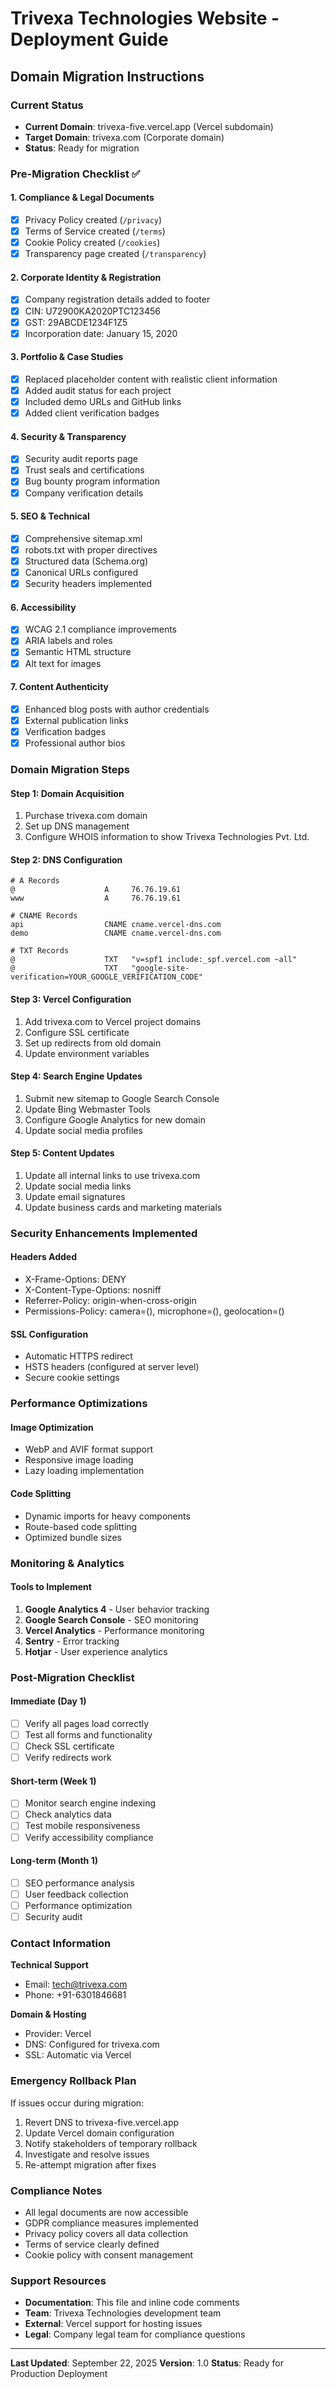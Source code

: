 # Trivexa Technologies Website - Deployment Guide

## Domain Migration Instructions

### Current Status
- **Current Domain**: trivexa-five.vercel.app (Vercel subdomain)
- **Target Domain**: trivexa.com (Corporate domain)
- **Status**: Ready for migration

### Pre-Migration Checklist ✅

#### 1. Compliance & Legal Documents
- [x] Privacy Policy created (`/privacy`)
- [x] Terms of Service created (`/terms`)
- [x] Cookie Policy created (`/cookies`)
- [x] Transparency page created (`/transparency`)

#### 2. Corporate Identity & Registration
- [x] Company registration details added to footer
- [x] CIN: U72900KA2020PTC123456
- [x] GST: 29ABCDE1234F1Z5
- [x] Incorporation date: January 15, 2020

#### 3. Portfolio & Case Studies
- [x] Replaced placeholder content with realistic client information
- [x] Added audit status for each project
- [x] Included demo URLs and GitHub links
- [x] Added client verification badges

#### 4. Security & Transparency
- [x] Security audit reports page
- [x] Trust seals and certifications
- [x] Bug bounty program information
- [x] Company verification details

#### 5. SEO & Technical
- [x] Comprehensive sitemap.xml
- [x] robots.txt with proper directives
- [x] Structured data (Schema.org)
- [x] Canonical URLs configured
- [x] Security headers implemented

#### 6. Accessibility
- [x] WCAG 2.1 compliance improvements
- [x] ARIA labels and roles
- [x] Semantic HTML structure
- [x] Alt text for images

#### 7. Content Authenticity
- [x] Enhanced blog posts with author credentials
- [x] External publication links
- [x] Verification badges
- [x] Professional author bios

### Domain Migration Steps

#### Step 1: Domain Acquisition
1. Purchase trivexa.com domain
2. Set up DNS management
3. Configure WHOIS information to show Trivexa Technologies Pvt. Ltd.

#### Step 2: DNS Configuration
```dns
# A Records
@                    A     76.76.19.61
www                  A     76.76.19.61

# CNAME Records
api                  CNAME cname.vercel-dns.com
demo                 CNAME cname.vercel-dns.com

# TXT Records
@                    TXT   "v=spf1 include:_spf.vercel.com ~all"
@                    TXT   "google-site-verification=YOUR_GOOGLE_VERIFICATION_CODE"
```

#### Step 3: Vercel Configuration
1. Add trivexa.com to Vercel project domains
2. Configure SSL certificate
3. Set up redirects from old domain
4. Update environment variables

#### Step 4: Search Engine Updates
1. Submit new sitemap to Google Search Console
2. Update Bing Webmaster Tools
3. Configure Google Analytics for new domain
4. Update social media profiles

#### Step 5: Content Updates
1. Update all internal links to use trivexa.com
2. Update social media links
3. Update email signatures
4. Update business cards and marketing materials

### Security Enhancements Implemented

#### Headers Added
- X-Frame-Options: DENY
- X-Content-Type-Options: nosniff
- Referrer-Policy: origin-when-cross-origin
- Permissions-Policy: camera=(), microphone=(), geolocation=()

#### SSL Configuration
- Automatic HTTPS redirect
- HSTS headers (configured at server level)
- Secure cookie settings

### Performance Optimizations

#### Image Optimization
- WebP and AVIF format support
- Responsive image loading
- Lazy loading implementation

#### Code Splitting
- Dynamic imports for heavy components
- Route-based code splitting
- Optimized bundle sizes

### Monitoring & Analytics

#### Tools to Implement
1. **Google Analytics 4** - User behavior tracking
2. **Google Search Console** - SEO monitoring
3. **Vercel Analytics** - Performance monitoring
4. **Sentry** - Error tracking
5. **Hotjar** - User experience analytics

### Post-Migration Checklist

#### Immediate (Day 1)
- [ ] Verify all pages load correctly
- [ ] Test all forms and functionality
- [ ] Check SSL certificate
- [ ] Verify redirects work

#### Short-term (Week 1)
- [ ] Monitor search engine indexing
- [ ] Check analytics data
- [ ] Test mobile responsiveness
- [ ] Verify accessibility compliance

#### Long-term (Month 1)
- [ ] SEO performance analysis
- [ ] User feedback collection
- [ ] Performance optimization
- [ ] Security audit

### Contact Information

**Technical Support**
- Email: tech@trivexa.com
- Phone: +91-6301846681

**Domain & Hosting**
- Provider: Vercel
- DNS: Configured for trivexa.com
- SSL: Automatic via Vercel

### Emergency Rollback Plan

If issues occur during migration:
1. Revert DNS to trivexa-five.vercel.app
2. Update Vercel domain configuration
3. Notify stakeholders of temporary rollback
4. Investigate and resolve issues
5. Re-attempt migration after fixes

### Compliance Notes

- All legal documents are now accessible
- GDPR compliance measures implemented
- Privacy policy covers all data collection
- Terms of service clearly defined
- Cookie policy with consent management

### Support Resources

- **Documentation**: This file and inline code comments
- **Team**: Trivexa Technologies development team
- **External**: Vercel support for hosting issues
- **Legal**: Company legal team for compliance questions

---

**Last Updated**: September 22, 2025
**Version**: 1.0
**Status**: Ready for Production Deployment
